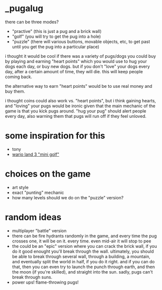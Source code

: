 _pugalug
========

there can be three modes?

* "practive" (this is just a pug and a brick wall)
* "golf" (you will try to get the pug into a hole)
* "puzzle" (there will various buttons, movable objects, etc, to get past until you get the pug into a particular place)

i thought it would be cool if there was a variety of pugs/dogs you could buy
by playing and earning "heart points" which you would use to hug your dogs each day,
or buy new dogs. but if you don't "love" your dogs every day, after a
certain amount of time, they will die. this will keep people coming back.

the alternative way to earn "heart points" would be to use real money
and buy them.

i thought coins could also work vs. "heart points", but i think gaining
hearts, and "loving" your pugs would be ironic given that the main mechanic
of the game is that you kick pugs around. "hug your pug" should alert
people every day, also warning them that pugs will run off if they feel
unloved.



some inspiration for this
=========================

* tony
* [wario land 3 "mini golf"](https://www.youtube.com/watch?time_continue=178&v=0d6TpGPX2Tg)




choices on the game
===================

* art style
* exact "punting" mechanic
* how many levels should we do on the "puzzle" version?



random ideas
============

* multiplayer "battle" version
* there can be fire hydrants randomly in the game, and every time the pug crosses one, it will be on it. every time. even mid-air it will stop to pee
* the could be an "epic" version where you can crack the brick wall, if you do it good enought you'll break through the wall. ultimately, you should be able to break through several wall, through a building, a mountain, and eventually split the world in half, if you do it right. and if you can do that, then you can even try to launch the punch through earth, and then the moon (if you're skilled), and straight into the sun. sadly, pugs can't break through suns.
* power ups! flame-throwing pugs!
